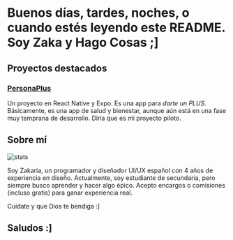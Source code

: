 <h1>Buenos días, tardes, noches, o cuando estés leyendo este README. Soy Zaka y Hago Cosas ;]</h1>

## Proyectos destacados

### [PersonaPlus](https://github.com/ZakaHaceCosas/personaplus)
Un proyecto en React Native y Expo. Es una app para <i>darte un PLUS</i>. Básicamente, es una app de salud y bienestar, aunque aún está en una fase muy temprana de desarrollo. Diría que es mi proyecto piloto.

## Sobre mí

![stats](https://github-readme-stats.vercel.app/api?username=ZakaHaceCosas&show_icons=true&theme=dark)

Soy Zakaria, un programador y diseñador UI/UX español con 4 años de experiencia en diseño. Actualmente, soy estudiante de secundaria, pero siempre busco aprender y hacer algo épico. Acepto encargos o comisiones (incluso gratis) para ganar experiencia real.

Cuídate y que Dios te bendiga :]

## Saludos :]

